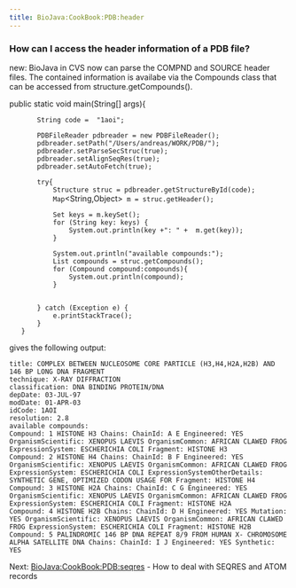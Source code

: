 ```yaml
---
title: BioJava:CookBook:PDB:header
---
```


### How can I access the header information of a PDB file?

new: BioJava in CVS now can parse the COMPND and SOURCE header files.
The contained information is availabe via the Compounds class that can
be accessed from structure.getCompounds().

<java> public static void main(String[] args){

`       String code =  "1aoi";`

`       PDBFileReader pdbreader = new PDBFileReader();`  
`       pdbreader.setPath("/Users/andreas/WORK/PDB/");`  
`       pdbreader.setParseSecStruc(true);`  
`       pdbreader.setAlignSeqRes(true);`  
`       pdbreader.setAutoFetch(true);`

`       try{`  
`           Structure struc = pdbreader.getStructureById(code);`  
`           Map`<String,Object>` m = struc.getHeader();`

`           Set`<String>` keys = m.keySet();`  
`           for (String key: keys) {`  
`               System.out.println(key +": " +  m.get(key));`  
`           }`

`           System.out.println("available compounds:");`  
`           List`<Compound>` compounds = struc.getCompounds();`  
`           for (Compound compound:compounds){`  
`               System.out.println(compound);`  
`           }`  
`           `

`       } catch (Exception e) {`  
`           e.printStackTrace();`  
`       }`  
`   }`

</java>

gives the following output:

    title: COMPLEX BETWEEN NUCLEOSOME CORE PARTICLE (H3,H4,H2A,H2B) AND 146 BP LONG DNA FRAGMENT 
    technique: X-RAY DIFFRACTION 
    classification: DNA BINDING PROTEIN/DNA
    depDate: 03-JUL-97
    modDate: 01-APR-03
    idCode: 1AOI
    resolution: 2.8
    available compounds:
    Compound: 1 HISTONE H3 Chains: ChainId: A E Engineered: YES OrganismScientific: XENOPUS LAEVIS OrganismCommon: AFRICAN CLAWED FROG ExpressionSystem: ESCHERICHIA COLI Fragment: HISTONE H3 
    Compound: 2 HISTONE H4 Chains: ChainId: B F Engineered: YES OrganismScientific: XENOPUS LAEVIS OrganismCommon: AFRICAN CLAWED FROG ExpressionSystem: ESCHERICHIA COLI ExpressionSystemOtherDetails: SYNTHETIC GENE, OPTIMIZED CODON USAGE FOR Fragment: HISTONE H4 
    Compound: 3 HISTONE H2A Chains: ChainId: C G Engineered: YES OrganismScientific: XENOPUS LAEVIS OrganismCommon: AFRICAN CLAWED FROG ExpressionSystem: ESCHERICHIA COLI Fragment: HISTONE H2A 
    Compound: 4 HISTONE H2B Chains: ChainId: D H Engineered: YES Mutation: YES OrganismScientific: XENOPUS LAEVIS OrganismCommon: AFRICAN CLAWED FROG ExpressionSystem: ESCHERICHIA COLI Fragment: HISTONE H2B 
    Compound: 5 PALINDROMIC 146 BP DNA REPEAT 8/9 FROM HUMAN X- CHROMOSOME ALPHA SATELLITE DNA Chains: ChainId: I J Engineered: YES Synthetic: YES 

Next: <BioJava:CookBook:PDB:seqres> - How to deal with SEQRES and ATOM
records
